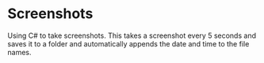 # Screenshots
Using C# to take screenshots. This takes a screenshot every 5 seconds and saves it to a folder and automatically appends the date and time to the file names. 
